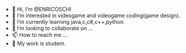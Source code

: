 - 👋 Hi, I’m @ENRICOSCHI
- 👀 I’m interested in videogame and videogame coding(game design).
- 🌱 I’m currently learning java,c,c#,c++,python.
- 💞️ I’m looking to collaborate on ...
- 📫 How to reach me ...
- 💼 My work is student.
<!---
ENRICOSCHI/ENRICOSCHI is a ✨ special ✨ repository because its `README.md` (this file) appears on your GitHub profile.
You can click the Preview link to take a look at your changes.
--->
